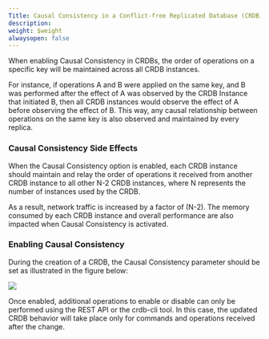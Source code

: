 ```yaml
---
Title: Causal Consistency in a Conflict-free Replicated Database (CRDB)
description: 
weight: $weight
alwaysopen: false
---
```

When enabling Causal Consistency in CRDBs, the order of operations on a
specific key will be maintained across all CRDB
instances.

For instance, if operations A and B were applied on the same key, and B
was performed after the effect of A was observed by the CRDB Instance
that initiated B, then all CRDB instances would observe the effect of A
before observing the effect of B. This way, any causal relationship
between operations on the same key is also observed and maintained by
every replica.

### **Causal Consistency Side Effects**

When the Causal Consistency option is enabled, each CRDB instance
should maintain and relay the order of operations it received from
another CRDB instance to all other N-2 CRDB instances, where N
represents the number of instances used by the
CRDB.

As a result, network traffic is increased by a factor of (N-2). The
memory consumed by each CRDB instance and overall performance are also
impacted when Causal Consistency is
activated.

### **Enabling Causal Consistency**

During the creation of a CRDB, the Causal Consistency parameter should
be set as illustrated in the figure below:

![](/images/rs/create_db_causal.png?width=1050&height=930)

Once enabled, additional operations to
enable or disable can only be performed
using the REST API or the crdb-cli tool. In this case, the updated CRDB
behavior will take place only for commands
and operations received after the
change.

